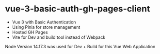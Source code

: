 # vue-3-basic-auth-gh-pages-client

- Vue 3 with Basic Authentication 
- Using Pinia for store management
- Hosted GH Pages
- Vite for Dev and build tool instead of Webpack

Node Version 14.17.3 was used for Dev + Build for this Vue Web Application
